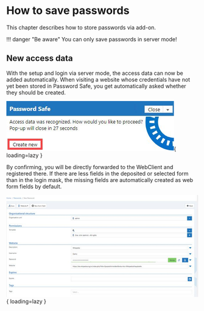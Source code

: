 # How to save passwords

This chapter describes how to store passwords via add-on.

!!! danger "Be aware"
    You can only save passwords in server mode!

## New access data

With the setup and login via server mode, the access data can now be added automatically. When visiting a website whose credentials have not yet been stored in Password Safe, you get automatically asked whether they should be created.

![Add-on new password detected](/assets/en/browser_addons/addon-create-password.jpg){ loading=lazy }

By confirming, you will be directly forwarded to the WebClient and registered there.
If there are less fields in the deposited or selected form than in the login mask, the missing fields are automatically created as web form fields by default.

![WebClient prefilled with data](/assets/en/browser_addons/webclient-prefilled-form.jpg){ loading=lazy }
